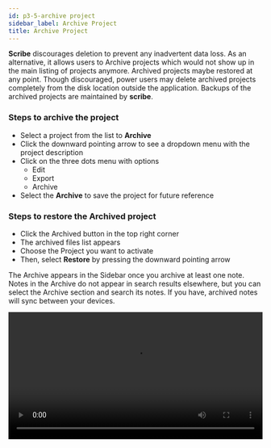 ```yaml
---
id: p3-5-archive project
sidebar_label: Archive Project
title: Archive Project
---
```


**Scribe** discourages deletion to prevent any inadvertent data loss. As an alternative, it allows users to Archive projects which would not show up in the main listing of projects anymore. Archived projects maybe restored at any point. Though discouraged, power users may delete archived projects completely from the disk location outside the application. Backups of the archived projects are maintained by **scribe**.

### Steps to archive the project 
- Select a project from the list to **Archive**
- Click the downward pointing arrow to see a dropdown menu with the project description
- Click on the three dots menu with options
   - Edit 
   - Export
   - Archive
- Select the **Archive** to save the project for future reference

### Steps to restore the Archived project 

- Click the Archived button in the top right corner
- The archived files list appears
- Choose the Project you want to activate
- Then, select **Restore** by pressing the downward pointing arrow

The Archive appears in the Sidebar once you archive at least one note. Notes in the Archive do not appear in search results elsewhere, but you can select the Archive section and search its notes.
If you have, archived notes will sync between your devices.

<video controls src="/0.5.5/en-softdelete.mov" width="100%" type="video/mov"/>

